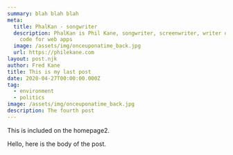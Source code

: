 ```yaml
---
summary: blah blah blah
meta:
  title: PhalKan - songwriter
  description: PhalKan is Phil Kane, songwriter, screenwriter, writer of source
    code for web apps
  image: /assets/img/onceuponatime_back.jpg
  url: https://philekane.com
layout: post.njk
author: Fred Kane
title: This is my last post
date: 2020-04-27T00:00:00.000Z
tag:
  - environment
  - politics
image: /assets/img/onceuponatime_back.jpg
description: The fourth post
---
```


<!-- Excerpt Start -->
This is included on the homepage2.
<!-- Excerpt End -->
Hello, here is the body of the post.
